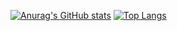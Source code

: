 [![Anurag's GitHub stats](https://github-readme-stats.vercel.app/api?username=KilluaYT)](https://github.com/anuraghazra/github-readme-stats)
[![Top Langs](https://github-readme-stats.vercel.app/api/top-langs/?username=KilluaYT)](https://github.com/anuraghazra/github-readme-stats)
